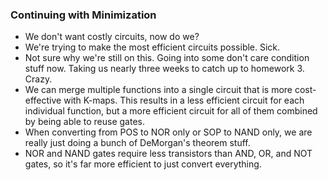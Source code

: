 ### Continuing with Minimization
- We don't want costly circuits, now do we?
- We're trying to make the most efficient circuits possible. Sick.
- Not sure why we're still on this. Going into some don't care condition stuff now. Taking us nearly three weeks to catch up to homework 3. Crazy.
- We can merge multiple functions into a single circuit that is more cost-effective with K-maps. This results in a less efficient circuit for each individual function, but a more efficient circuit for all of them combined by being able to reuse gates.
- When converting from POS to NOR only or SOP to NAND only, we are really just doing a bunch of DeMorgan's theorem stuff.
- NOR and NAND gates require less transistors than AND, OR, and NOT gates, so it's far more efficient to just convert everything.